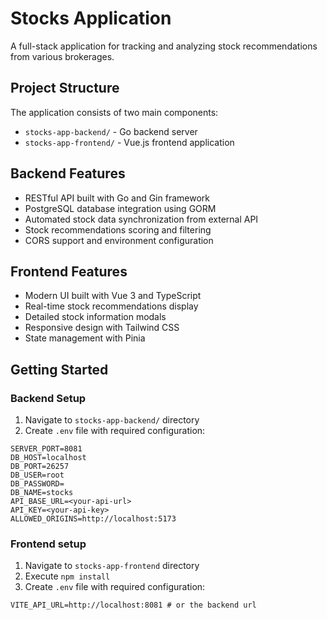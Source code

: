 # Stocks Application

A full-stack application for tracking and analyzing stock recommendations from various brokerages.

## Project Structure

The application consists of two main components:

- `stocks-app-backend/` - Go backend server
- `stocks-app-frontend/` - Vue.js frontend application 

## Backend Features

- RESTful API built with Go and Gin framework
- PostgreSQL database integration using GORM
- Automated stock data synchronization from external API
- Stock recommendations scoring and filtering
- CORS support and environment configuration

## Frontend Features

- Modern UI built with Vue 3 and TypeScript
- Real-time stock recommendations display
- Detailed stock information modals
- Responsive design with Tailwind CSS
- State management with Pinia

## Getting Started

### Backend Setup

1. Navigate to `stocks-app-backend/` directory
2. Create `.env` file with required configuration:
```env
SERVER_PORT=8081
DB_HOST=localhost
DB_PORT=26257
DB_USER=root
DB_PASSWORD=
DB_NAME=stocks
API_BASE_URL=<your-api-url>
API_KEY=<your-api-key>
ALLOWED_ORIGINS=http://localhost:5173
```

### Frontend setup

1. Navigate to `stocks-app-frontend` directory
2. Execute `npm install` 
3. Create `.env` file with required configuration:

```env
VITE_API_URL=http://localhost:8081 # or the backend url
```